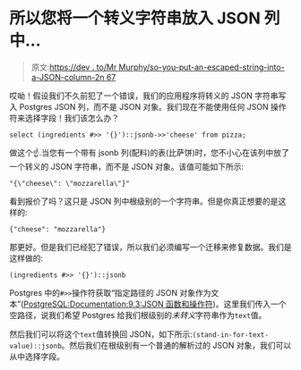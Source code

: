 # 所以您将一个转义字符串放入 JSON 列中...

> 原文:[https://dev . to/Mr Murphy/so-you-put-an-escaped-string-into-a-JSON-column-2n 67](https://dev.to/mrmurphy/so-you-put-an-escaped-string-into-a-json-column-2n67)

哎呦！假设我们不久前犯了一个错误，我们的应用程序将转义的 JSON 字符串写入 Postgres JSON 列，而不是 JSON 对象。我们现在不能使用任何 JSON 操作符来选择字段！我们该怎么办？

`select (ingredients #>> '{}')::jsonb->>'cheese' from pizza;`

做这个☝️.当您有一个带有 jsonb 列(配料)的表(比萨饼)时，您不小心在该列中放了一个转义的 JSON 字符串，而不是 JSON 对象。该值可能如下所示:

`"{\"cheese\": \"mozzarella\"}"`

看到报价了吗？这只是 JSON 列中根级别的一个字符串。但是你真正想要的是这样的:

`{"cheese": "mozzarella"}`

那更好。但是我们已经犯了错误，所以我们必须编写一个迁移来修复数据。我们是这样做的:

`(ingredients #>> '{}')::jsonb`

Postgres 中的`#>>`操作符获取“指定路径的 JSON 对象作为文本”([PostgreSQL:Documentation:9.3:JSON 函数和操作符](https://www.postgresql.org/docs/9.3/functions-json.html))。这里我们传入一个空路径，说我们希望 Postgres 给我们根级别的*未转义*字符串作为`text`值。

然后我们可以将这个`text`值转换回 JSON，如下所示:`(stand-in-for-text-value)::jsonb`。然后我们在根级别有一个普通的解析过的 JSON 对象，我们可以从中选择字段。
